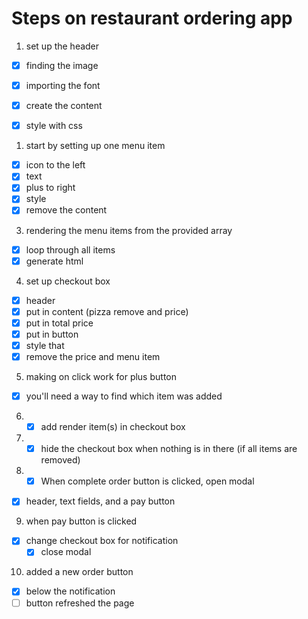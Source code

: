 # Steps on restaurant ordering app

1. set up the header

- [x] finding the image

- [x] importing the font
- [x] create the content
- [x] style with css

1. start by setting up one menu item

- [x] icon to the left
- [x] text
- [x] plus to right
- [x] style
- [x] remove the content

3. rendering the menu items from the provided array

- [x] loop through all items
- [x] generate html

4. set up checkout box

- [x] header
- [x] put in content (pizza remove and price)
- [x] put in total price
- [x] put in button
- [x] style that
- [x] remove the price and menu item

5. making on click work for plus button

- [x] you'll need a way to find which item was added

6. - [x] add render item(s) in checkout box
7. - [x] hide the checkout box when nothing is in there (if all items are removed)
8. - [x] When complete order button is clicked, open modal

- [x] header, text fields, and a pay button

9. when pay button is clicked

- [x] change checkout box for notification
  - [x] close modal

10. added a new order button

- [x] below the notification
- [ ] button refreshed the page
